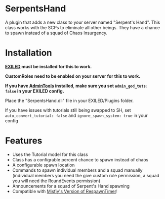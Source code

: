# SerpentsHand

A plugin that adds a new class to your server named "Serpent's Hand". This class works with the SCPs to eliminate all other beings. They have a chance to spawn instead of a squad of Chaos Insurgency.

# Installation

**[EXILED](https://github.com/galaxy119/EXILED) must be installed for this to work.**

**CustomRoles need to be enabled on your server for this to work.**

**If you have [AdminTools](https://github.com/galaxy119/AdminTools/tree/master/AdminTools) installed, make sure you set `admin_god_tuts: false` in your EXILED config.**

Place the "SerpentsHand.dll" file in your EXILED/Plugins folder.

If you have issues with tutorials still being swapped to SH, set `auto_convert_tutorial: false` and `ignore_spawn_system: true` in your config

# Features
* Uses the Tutorial model for this class
* Class has a configrable percent chance to spawn instead of chaos
* A configurable spawn location
* Commands to spawn individual members and a squad manually (individual members you need the give custom role permission, a squad you will need the RoundEvents permission)
* Announcements for a squad of Serpent's Hand spawning
* Compatible with [Misfiy's Version of RespawnTimer](https://github.com/Misfiy/RespawnTimer)!
